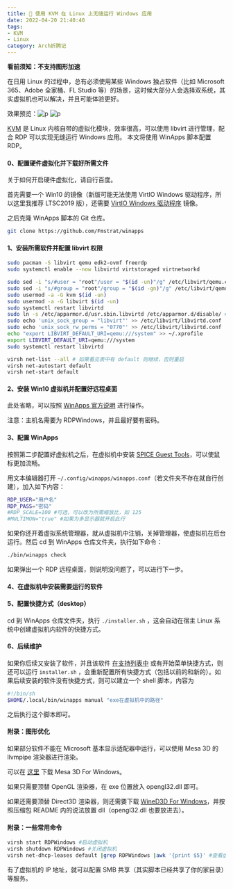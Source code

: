 ```yaml
---
title: 💠 使用 KVM 在 Linux 上无缝运行 Windows 应用
date: 2022-04-20 21:40:40
tags:
- KVM
- Linux
category: Arch折腾记
---
```


**看前须知：不支持图形加速**

在日用 Linux 的过程中，总有必须使用某些 Windows 独占软件（比如 Microsoft 365、Adobe 全家桶、FL Studio 等）的场景，这时候大部分人会选择双系统，其实虚拟机也可以解决，并且可能体验更好。

效果预览：![p](http://imgsrc.baidu.com/super/pic/item/d009b3de9c82d15863d0d864c50a19d8bd3e4291.jpg)
![p](http://imgsrc.baidu.com/super/pic/item/241f95cad1c8a786086ecbdb2209c93d71cf509b.jpg)

[KVM](https://baike.baidu.com/item/KVM%E8%99%9A%E6%8B%9F%E6%9C%BA/11016451?fr=aladdin) 是 Linux 内核自带的虚拟化模块，效率很高，可以使用 libvirt 进行管理，配合 RDP 可以实现无缝运行 Windows 应用。
本文将使用 WinApps 脚本配置 RDP。

#### 0、配置硬件虚拟化并下载好所需文件

关于如何开启硬件虚拟化，请自行百度。

首先需要一个 Win10 的镜像（新版可能无法使用 VirtIO Windows 驱动程序，所以这里我推荐 LTSC2019 版），还需要 [VirtIO Windows 驱动程序](https://fedorapeople.org/groups/virt/virtio-win/direct-downloads/archive-virtio/virtio-win-0.1.217-1/virtio-win.iso) 镜像。

之后克隆 WinApps 脚本的 Git 仓库。

```bash
git clone https://github.com/Fmstrat/winapps
```

#### 1、安装所需软件并配置 libvirt 权限

```bash
sudo pacman -S libvirt qemu edk2-ovmf freerdp
sudo systemctl enable --now libvirtd virtstoraged virtnetworkd
```

```bash
sudo sed -i "s/#user = "root"/user = "$(id -un)"/g" /etc/libvirt/qemu.conf
sudo sed -i "s/#group = "root"/group = "$(id -gn)"/g" /etc/libvirt/qemu.conf
sudo usermod -a -G kvm $(id -un)
sudo usermod -a -G libvirt $(id -un)
sudo systemctl restart libvirtd
sudo ln -s /etc/apparmor.d/usr.sbin.libvirtd /etc/apparmor.d/disable/ # 如果有 AppArmor 的话
sudo echo 'unix_sock_group = "libvirt"' >> /etc/libvirt/libvirtd.conf
sudo echo 'unix_sock_rw_perms = "0770"' >> /etc/libvirt/libvirtd.conf
echo "export LIBVIRT_DEFAULT_URI=qemu:///system" >> ~/.xprofile
export LIBVIRT_DEFAULT_URI=qemu:///system
sudo systemctl restart libvirtd
```

```bash
virsh net-list --all # 如果看见表中有 default 则继续，否则重启
virsh net-autostart default
virsh net-start default
```

#### 2、安装 Win10 虚拟机并配置好远程桌面

此处省略，可以按照 [WinApps 官方说明](https://github.com/Fmstrat/winapps/blob/main/docs/KVM.md) 进行操作。

注意：主机名需要为 RDPWindows，并且最好要有密码。

#### 3、配置 WinApps

按照第二步配置好虚拟机之后，在虚拟机中安装 [SPICE Guest Tools](https://www.spice-space.org/download/windows/spice-guest-tools/spice-guest-tools-latest.exe)，可以使鼠标更加流畅。

用文本编辑器打开 ``~/.config/winapps/winapps.conf``（若文件夹不存在就自行创建），加入如下内容：

```bash
RDP_USER="用户名"
RDP_PASS="密码"
#RDP_SCALE=100 #可选，可以改为所需缩放比，如 125
#MULTIMON="true" #如果为多显示器就开启此行
```

如果你还开着虚拟系统管理器，就从虚拟机中注销，关掉管理器，使虚拟机在后台运行。然后 cd 到 WinApps 仓库文件夹，执行如下命令：

```bash
./bin/winapps check
```

如果弹出一个 RDP 远程桌面，则说明没问题了，可以进行下一步。

#### 4、在虚拟机中安装需要运行的软件

#### 5、配置快捷方式（desktop）

cd 到 WinApps 仓库文件夹，执行 `./installer.sh` ，这会自动在宿主 Linux 系统中创建虚拟机内软件的快捷方式。

#### 6、后续维护

如果你后续又安装了软件，并且该软件 [在支持列表中](https://github.com/Fmstrat/winapps) 或有开始菜单快捷方式，则还可以运行 `installer.sh` ，会重新配置所有快捷方式（包括以前的和新的）。如果后续安装的软件没有快捷方式，则可以建立一个 shell 脚本，内容为

```bash
#!/bin/sh
$HOME/.local/bin/winapps manual "exe在虚拟机中的路径"
```

之后执行这个脚本即可。

#### 附录：图形优化

如果部分软件不能在 Microsoft 基本显示适配器中运行，可以使用 Mesa 3D 的 llvmpipe 渲染器进行渲染。

可以在 [这里](https://fdossena.com/?p=mesa/index.frag) 下载 Mesa 3D For Windows。

如果只需要顶替 OpenGL 渲染器，在 exe 位置放入 opengl32.dll 即可。

如果还需要顶替 Direct3D 渲染器，则还需要下载 [WineD3D For Windows](https://fdossena.com/?p=wined3d/index.frag)，并按照压缩包 README 内的说法放置 dll（opengl32.dll 也要放进去）。

#### 附录：一些常用命令

```bash
virsh start RDPWindows #启动虚拟机
virsh shutdown RDPWindows #关闭虚拟机
virsh net-dhcp-leases default |grep RDPWindows |awk '{print $5}' #查看虚拟机的 IP 地址
```

有了虚拟机的 IP 地址，就可以配置 SMB 共享（其实脚本已经共享了你的家目录）等服务。

